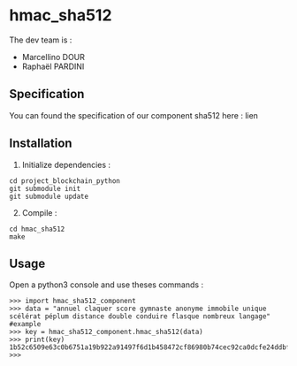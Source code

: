 # hmac_sha512

The dev team is :
- Marcellino DOUR
- Raphaël PARDINI

## Specification

You can found the specification of our component sha512 here : lien

## Installation

1. Initialize dependencies :
```
cd project_blockchain_python
git submodule init
git submodule update
```
2. Compile :
```
cd hmac_sha512
make
```

## Usage

Open a python3 console and use theses commands :
```
>>> import hmac_sha512_component
>>> data = "annuel claquer score gymnaste anonyme immobile unique scélérat péplum distance double conduire flasque nombreux langage" #example
>>> key = hmac_sha512_component.hmac_sha512(data)
>>> print(key)
1b52c6509e63c0b6751a19b922a91497f6d1b458472cf86980b74cec92ca0dcfe24ddbf8dcba81c14972025552b8039f856e54d6e8fe5143be5d30a98d1207df
>>>

